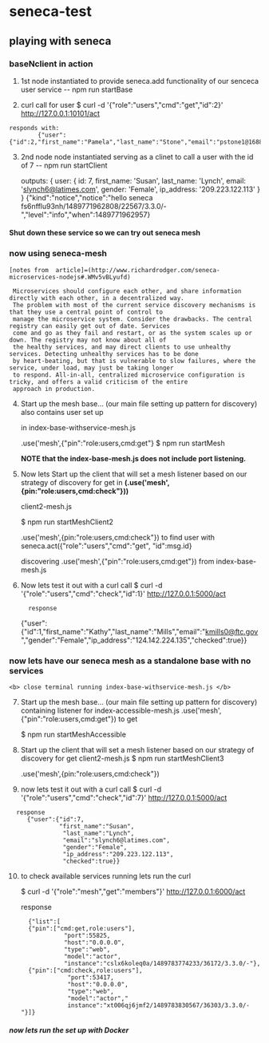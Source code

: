 # seneca-test
## playing with seneca


### baseNclient in action

 1)   1st node instantiated to provide seneca.add functionality of our senceca user service
      -- npm run startBase

 2)  curl call for user
            $ curl -d '{"role":"users","cmd":"get","id":2}' http://127.0.0.1:10101/act

    responds with:
            {"user":{"id":2,"first_name":"Pamela","last_name":"Stone","email":"pstone1@1688.com","gender":"Female","ip_address":"255.7.177.226"}}

3)   2nd node node instantiated serving as a clinet to call a user with the id of 7
     -- npm run startClient

     outputs:
       { user:
           { id: 7,
             first_name: 'Susan',
             last_name: 'Lynch',
             email: 'slynch6@latimes.com',
             gender: 'Female',
             ip_address: '209.223.122.113' }
        }
        {"kind":"notice","notice":"hello seneca fs6nfflu93nh/1489771962808/22567/3.3.0/-","level":"info","when":1489771962957}


 #### Shut down these service so we can try out seneca mesh


### now using seneca-mesh

    [notes from  article]=(http://www.richardrodger.com/seneca-microservices-nodejs#.WMv5vBLyufd)

     Microservices should configure each other, and share information directly with each other, in a decentralized way.
     The problem with most of the current service discovery mechanisms is that they use a central point of control to
     manage the microservice system. Consider the drawbacks. The central registry can easily get out of date. Services
     come and go as they fail and restart, or as the system scales up or down. The registry may not know about all of
     the healthy services, and may direct clients to use unhealthy services. Detecting unhealthy services has to be done
     by heart-beating, but that is vulnerable to slow failures, where the service, under load, may just be taking longer
     to respond. All-in-all, centralized microservice configuration is tricky, and offers a valid criticism of the entire
     approach in production.

 4)   Start up the mesh base... (our main file setting up pattern for discovery)
      also contains user set up

      in  index-base-withservice-mesh.js

      .use('mesh',{"pin":"role:users,cmd:get"}
      $ npm run startMesh

      <b> NOTE that the index-base-mesh.js does not include port listening. </b>

 5)   Now  lets Start up the client that will set a mesh listener based on our strategy of
        discovery for get  in <b> (.use('mesh',{pin:"role:users,cmd:check"})) </b>

        client2-mesh.js

      $ npm run startMeshClient2

       .use('mesh',{pin:"role:users,cmd:check"})
        to find user with
       seneca.act({"role":"users","cmd":"get", "id":msg.id}

         discovering
         .use('mesh',{"pin":"role:users,cmd:get"})
         from  index-base-mesh.js

 6)   Now lets test it out with a curl call
        $ curl -d '{"role":"users","cmd":"check","id":1}' http://127.0.0.1:5000/act

            response

       {"user":{"id":1,"first_name":"Kathy","last_name":"Mills","email":"kmills0@ftc.gov","gender":"Female","ip_address":"124.142.224.135","checked":true}}

### now lets have our seneca mesh as a standalone base with no services

    <b> close terminal running index-base-withservice-mesh.js </b>


 7)   Start up the mesh base... (our main file setting up pattern for discovery) containing listener
       for index-accessible-mesh.js
         .use('mesh',{"pin":"role:users,cmd:get"})
         to get

       $  npm run startMeshAccessible


 8)  Start up the client that will set a mesh listener based on our strategy of
        discovery for get
        client2-mesh.js
      $ npm run startMeshClient3

        .use('mesh',{pin:"role:users,cmd:check"})

 9)    now lets test it out with a curl call
      $ curl -d '{"role":"users","cmd":"check","id":7}' http://127.0.0.1:5000/act

      response
         {"user":{"id":7,
                  "first_name":"Susan",
                   "last_name":"Lynch",
                   "email":"slynch6@latimes.com",
                   "gender":"Female",
                   "ip_address":"209.223.122.113",
                   "checked":true}}



 10) to check available services running lets run the curl

     $ curl -d '{"role":"mesh","get":"members"}' http://127.0.0.1:6000/act

      response

           {"list":[
           {"pin":["cmd:get,role:users"],
                     "port":55825,
                     "host":"0.0.0.0",
                     "type":"web",
                     "model":"actor",
                     "instance":"cslx6koleq0a/1489783774233/36172/3.3.0/-"},
           {"pin":["cmd:check,role:users"],
                      "port":53417,
                      "host":"0.0.0.0",
                      "type":"web",
                      "model":"actor","
                      instance":"xt006qj6jmf2/1489783830567/36303/3.3.0/-"}]}


##### now lets run the set up with Docker
